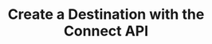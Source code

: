 ---
# -------------------------- #
#          PAGE INFO         #
# -------------------------- #

title: Create a Destination with the Connect API
permalink: /developers/stitch-connect/guides/create-destination-with-stitch-connect
summary: "Create a destination using the Stitch Connect API."

product-type: "connect"
content-type: "guide"
content-id: "create-destination"
topics: "destination, connect api"

key: "create-destination-connect-api"

layout: tutorial


# -------------------------- #
#      GUIDE PAGE INFO       #
# -------------------------- #

## This is used only on the /stitch-connect/guides page.
doc-type: "tutorial"
icon: destination
order: 3

description: "Create and configure a destination using the Connect API."


# -------------------------- #
#   RELATED SIDEBAR LINKS    #
# -------------------------- #

related:
  - title: "Destination and destination API availability"
    link: "{{ link.connect.guides.connection-reference | prepend: site.baseurl }}"

  - title: "Create a data source with the Connect API"
    link: "{{ link.connect.guides.create-configure-a-source | prepend: site.baseurl }}"

  - title: "Replication scheduling for destinations using the Connect API"
    link: "{{ link.connect.guides.replication-scheduling-for-destinations | prepend: site.baseurl }}"

  - title: "Connect API reference"
    link: "{{ link.connect.api | prepend: site.baseurl }}"

# -------------------------- #
#         GUIDE INTRO        #
# -------------------------- #

intro: |
  {% include misc/data-files.html %}
  {% assign api = site.data.connect.api %}

  {{ page.summary }}

  **Note**: Stitch currently supports one destination per account.


# -------------------------- #
#     GUIDE REQUIREMENTS     #
# -------------------------- #

requirements:
  - item: |
      **Access to Stitch Connect and valid Connect API credentials.** Connect access is a Stitch {{ site.data.stitch.subscription-plans.unlimited.name }} or {{ site.data.stitch.subscription-plans.unlimited-plus.name }} feature. Refer to the [Connect API reference]({{ link.connect.api | flatify | prepend: site.baseurl }}#authentication) for more info on obtaining API credentials.
  - item: |
      **A Stitch account that doesn't currently have a destination.** Stitch currently supports one destination per account. If you already have a destination connected to your account, you'll need to [delete it]({{ link.connect.api | prepend: site.baseurl | append: api.core-objects.destinations.delete.anchor }}) before continuing. **Note**: Replication will be paused until a new destination is created and configured.


# -------------------------- #
#       TUTORIAL STEPS       #
# -------------------------- #

steps:
  - title: "Get the destination's API type"
    anchor: "get-destination-api-type"
    content: |
      {% assign right-bracket = "}" %}

      {% assign form-property = site.developer-files | find:"key","destination-form-properties-postgresql-object" %}

      To get started, you'll need to identify the API type of the destination you want to create. Every destination available in the Connect API has a `type` which is unique to that destination.

      For example: The API type for an {{ form-property.display-name }} destination is `{{ form-property.api-type }}`.

      Refer to the [Connection Property Reference]({{ link.connect.guides.connection-reference | prepend: site.baseurl | append: "#destinations-api-availability" }}) to locate the API type for your destination.

  - title: "Get the destination's report card"
    anchor: "get-destination-report-card"
    content: |
      {% assign destination-types = site.data.connect.core-objects.destination-types %}

      When preparing for destination creation, the next step is to get the report card for the destination you want to create. The report card contains information about the steps required to fully configure the connection.

      Use the [{{ destination-types.get.method | upcase }} {{ destination-types.get.name | flatify }} endpoint]({{ link.connect.api | append: destination-types.get.anchor | prepend: site.baseurl }}) to get the report card for the destination. In this example, we're retrieving the report card for a `{{ form-property.api-type }}` destination:

      {% assign example-url = destination-types.get.name %}
      {% assign request-url = example-url | flatify | remove: right-bracket | replace:"{destination_type",form-property.api-type | strip_newlines %}
      {% assign description = "GET " | append: example-url %}
      {% include developers/api-request-examples.html code-description=description header=site.data.connect.request-headers.get.without-body request-url=request-url %}

      The response will be a [destination object]({{ link.connect.api | prepend: site.baseurl | append: site.data.connect.core-objects.destinations.object }}) with a [Connection step object]({{ link.connect.api | append: site.data.connect.data-structures.connection-steps.section | prepend: site.baseurl }}):

      {% capture code %}
      {
        "type": "postgres",
        "current_step": 1,
        "current_step_type": "form",
        "steps": [
          {
            "type": "form",
            "properties": [
              {
                "name": "database",
                "is_required": true,
                "is_credential": false,
                "system_provided": false,
                "property_type": "user_provided",
                "json_schema": {
                  "type": "string"
                },
                "provided": false
              },
              {
                "name": "encryption_host",
                "is_required": false,
                "is_credential": false,
                "system_provided": false,
                "property_type": "user_provided",
                "json_schema": {
                  "type": "string"
                },
                "provided": false
              },
              {
                "name": "encryption_port",
                "is_required": false,
                "is_credential": false,
                "system_provided": false,
                "property_type": "user_provided",
                "json_schema": {
                  "type": "string",
                  "pattern": "^\\d+$"
                },
                "provided": false
              },
              {
                "name": "encryption_type",
                "is_required": true,
                "is_credential": false,
                "system_provided": false,
                "property_type": "user_provided",
                "json_schema": {
                  "type": "string",
                  "pattern": "^(ssh|none)$"
                },
                "provided": false
              },
              {
                "name": "encryption_username",
                "is_required": false,
                "is_credential": false,
                "system_provided": false,
                "property_type": "user_provided",
                "json_schema": {
                  "type": "string"
                },
                "provided": false
              },
              {
                "name": "host",
                "is_required": true,
                "is_credential": false,
                "system_provided": false,
                "property_type": "user_provided",
                "json_schema": {
                  "type": "string"
                },
                "provided": false
              },
              {
                "name": "password",
                "is_required": true,
                "is_credential": true,
                "system_provided": false,
                "property_type": "user_provided",
                "json_schema": {
                  "type": "string"
                },
                "provided": false
              },
              {
                "name": "port",
                "is_required": true,
                "is_credential": false,
                "system_provided": false,
                "property_type": "user_provided",
                "json_schema": {
                  "type": "string",
                  "pattern": "^\\d+$"
                },
                "provided": false
              },
              {
                "name": "ssl",
                "is_required": true,
                "is_credential": false,
                "system_provided": false,
                "property_type": "user_provided",
                "json_schema": {
                  "type": "string",
                  "pattern": "^(true|false)$"
                },
                "provided": false
              },
              {
                "name": "sslrootcert",
                "is_required": false,
                "is_credential": false,
                "system_provided": false,
                "property_type": "user_provided",
                "json_schema": {
                  "type": "string"
                },
                "provided": false
              },
              {
                "name": "username",
                "is_required": true,
                "is_credential": false,
                "system_provided": false,
                "property_type": "user_provided",
                "json_schema": {
                  "type": "string"
                },
                "provided": false
              }
            ]
          },
          {
            "type": "fully_configured",
            "properties": []
          }
        ],
        "details": {
          "pricing_tier": "standard",
          "pipeline_state": "released",
          "protocol": "postgres",
          "access": true
        }
      }
      {% endcapture %}
      {% assign description = "Response for GET " | append: example-url %}
      {% include layout/code-snippet.html code-description=description code=code %}

      **Note**: To create the destination in your account, the `details.access` property must be `true`. This indicates that the plan your Stitch account is using has access to the destination.

      For {{ form-property.display-name }} destinations, only the `form` step must be completed to fully configure the destination. To complete the step, you'll need to provide values for all required user-provided properties. These properties will have a `is_required: true` value and a `property_type: user_provided` value. Refer to the [{{ form-property.title }} documentation]({{ TODO }}) for more info about these properties.

  - title: "Create the destination and complete the form step"
    anchor: "create-destination-complete-form-step"
    content: |
      {% assign destinations = site.data.connect.core-objects.destinations %}

      Use the [{{ destinations.create.method | upcase }} {{ destinations.create.name | flatify }} endpoint]({{ link.connect.api | prepend: site.baseurl | append: destinations.create.anchor }}) to create the {{ form-property.display-name }} destination. The request body must include the following properties:

      {% include developers/api-form-property-fields-logic.html content="destination" %}

      - `type`: The API type of the destination. In this example, this value will be `{{ form-property.api-type }}`.
      - `properties`: A [Properties object]({{ site.data.connect.data-structures.properties.section | prepend: link.connect.api | prepend: site.baseurl }}) containing the properties required to configure the destination. Refer to the [destination connection property documentation]({{ TODO }}) for your destination for more info about the required properties.

         For `{{ form-property.api-type }}`, the required properties are:

         {% assign required-attributes = all-form-attributes | where:"required",true %}

         {% for attribute in required-attributes %}
         - `{{ attribute.name }}`
         {% endfor %}

      This request will complete the `form` step outlined in the destination's report card, which you retrieved in [Step 2](#get-destination-report-card):

      {% assign request-url = destinations.create.name %}
      {% assign description = "POST " | append: request-url %}
      {% capture code %}'{
        "type": "postgres",
        "properties": {
          "database": "[DATABASE]",
          "encryption_type": "none",
          "host": "[HOST_ADDRESS]",
          "password": "[PASSWORD]",
          "port": "5432",
          "ssl": "false",
          "username": "[USERNAME]"
        }
      }'
      {% endcapture %}
      {% include developers/api-request-examples.html code-description=description header=site.data.connect.request-headers.post.with-body request-url=request-url code=code %}
 
      The response will be a [destination object]({{ link.connect.api | prepend: site.baseurl | append: site.data.connect.core-objects.destinations.object }}) containing the destination's ID, [report card]({{ link.connect.api | prepend: site.baseurl | append: site.data.connect.data-structures.report-cards.destination.section }}), and current configuration status (`report_card.current_step_type`):

      {% capture code %}
      {
        "properties": {
          "database": "[DATABASE]",
          "encryption_type": "none",
          "host": "[HOST_ADDRESS]",
          "port": "5432",
          "ssl": "false",
          "username": "[USERNAME]"
        },
        "updated_at": "2021-06-03T16:11:03Z",
        "check_job_name": "116078.337658.check.8934a4cd-4d60-48c9-85e4-e95cab6d4cae",
        "name": "Default Warehouse",
        "type": "postgres",
        "deleted_at": null,
        "system_paused_at": null,
        "stitch_client_id": 116078,
        "paused_at": null,
        "id": 337658,
        "display_name": null,
        "created_at": "2021-06-03T16:11:03Z",
        "report_card": {
          "type": "postgres",
          "current_step": 2,
          "current_step_type": "fully_configured",
          "steps": [
            {
              "type": "form",
              "properties": [
                {
                  "name": "database",
                  "is_required": true,
                  "is_credential": false,
                  "system_provided": false,
                  "property_type": "user_provided",
                  "json_schema": {
                    "type": "string"
                  },
                  "provided": true
                },
                {
                  "name": "encryption_host",
                  "is_required": false,
                  "is_credential": false,
                  "system_provided": false,
                  "property_type": "user_provided",
                  "json_schema": {
                    "type": "string"
                  },
                  "provided": false
                },
                {
                  "name": "encryption_port",
                  "is_required": false,
                  "is_credential": false,
                  "system_provided": false,
                  "property_type": "user_provided",
                  "json_schema": {
                    "type": "string",
                    "pattern": "^\\d+$"
                  },
                  "provided": false
                },
                {
                  "name": "encryption_type",
                  "is_required": true,
                  "is_credential": false,
                  "system_provided": false,
                  "property_type": "user_provided",
                  "json_schema": {
                    "type": "string",
                    "pattern": "^(ssh|none)$"
                  },
                  "provided": true
                },
                {
                  "name": "encryption_username",
                  "is_required": false,
                  "is_credential": false,
                  "system_provided": false,
                  "property_type": "user_provided",
                  "json_schema": {
                    "type": "string"
                  },
                  "provided": false
                },
                {
                  "name": "host",
                  "is_required": true,
                  "is_credential": false,
                  "system_provided": false,
                  "property_type": "user_provided",
                  "json_schema": {
                    "type": "string"
                  },
                  "provided": true
                },
                {
                  "name": "password",
                  "is_required": true,
                  "is_credential": true,
                  "system_provided": false,
                  "property_type": "user_provided",
                  "json_schema": {
                    "type": "string"
                  },
                  "provided": true
                },
                {
                  "name": "port",
                  "is_required": true,
                  "is_credential": false,
                  "system_provided": false,
                  "property_type": "user_provided",
                  "json_schema": {
                    "type": "string",
                    "pattern": "^\\d+$"
                  },
                  "provided": true
                },
                {
                  "name": "ssl",
                  "is_required": true,
                  "is_credential": false,
                  "system_provided": false,
                  "property_type": "user_provided",
                  "json_schema": {
                    "type": "string",
                    "pattern": "^(true|false)$"
                  },
                  "provided": true
                },
                {
                  "name": "sslrootcert",
                  "is_required": false,
                  "is_credential": false,
                  "system_provided": false,
                  "property_type": "user_provided",
                  "json_schema": {
                    "type": "string"
                  },
                  "provided": false
                },
                {
                  "name": "username",
                  "is_required": true,
                  "is_credential": false,
                  "system_provided": false,
                  "property_type": "user_provided",
                  "json_schema": {
                    "type": "string"
                  },
                  "provided": true
                }
              ]
            },
            {
              "type": "fully_configured",
              "properties": []
            }
          ]
        }
      }
      {% endcapture %}
      {% assign description = "Response for POST " | append: request-url %}
      {% include layout/code-snippet.html code-description=description code=code request-url=request-url %}

  - title: "Check the destination's configuration status"
    anchor: "check-destination-configuration-status"
    content: |
      After the destination is created, Stitch will automatically perform a connection check using the details provided in the `properties` object. If the check is successful, Sttich will advance to the next `step` in the destination's configuration.

      In this example, the only step required for our {{ form-property.display-name }} is the `form` step. The destination's configuration status should be `fully_configured` if the connection check was successful, meaning Stitch can begin loading replicated data into the destination.

      You can verify the destination's configuration status by sending a request to [{{ destinations.list.method | upcase }} {{ destinations.list.name | flatify }}]({{ link.connect.api | prepend: site.baseurl | append: destinations.list.anchor }}):

      {% assign example-url = destinations.list.name %}
      {% assign request-url = example-url | flatify | strip_newlines %}
      {% assign description = "GET " | append: example-url %}

      {% include developers/api-request-examples.html code-description=description header=site.data.connect.request-headers.get.without-body request-url=request-url %}

      The response will be a [destination object]({{ link.connect.api | prepend: site.baseurl | append: site.data.connect.core-objects.destinations.object }}) containing the destination's current configuration status (`report_card.current_step_type`):

      {% capture code %}
      {
        "properties": {
          "database": "[DATABASE]",
          "encryption_type": "none",
          "host": "[HOST_ADDRESS]",
          "port": "5432",
          "ssl": "false",
          "username": "[USERNAME]"
        },
        "updated_at": "2021-06-03T16:11:03Z",
        "check_job_name": "116078.337658.check.8934a4cd-4d60-48c9-85e4-e95cab6d4cae",
        "name": "Default Warehouse",
        "type": "postgres",
        "deleted_at": null,
        "system_paused_at": null,
        "stitch_client_id": 116078,
        "paused_at": null,
        "id": 337658,
        "display_name": null,
        "created_at": "2021-06-03T16:11:03Z",
        "report_card": {
          "type": "postgres",
          "current_step": 2,
          "current_step_type": "fully_configured",
          "steps": [
            {
              "type": "form",
              "properties": [
                {
                  "name": "database",
                  "is_required": true,
                  "is_credential": false,
                  "system_provided": false,
                  "property_type": "user_provided",
                  "json_schema": {
                    "type": "string"
                  },
                  "provided": true
                },
                {
                  "name": "encryption_host",
                  "is_required": false,
                  "is_credential": false,
                  "system_provided": false,
                  "property_type": "user_provided",
                  "json_schema": {
                    "type": "string"
                  },
                  "provided": false
                },
                {
                  "name": "encryption_port",
                  "is_required": false,
                  "is_credential": false,
                  "system_provided": false,
                  "property_type": "user_provided",
                  "json_schema": {
                    "type": "string",
                    "pattern": "^\\d+$"
                  },
                  "provided": false
                },
                {
                  "name": "encryption_type",
                  "is_required": true,
                  "is_credential": false,
                  "system_provided": false,
                  "property_type": "user_provided",
                  "json_schema": {
                    "type": "string",
                    "pattern": "^(ssh|none)$"
                  },
                  "provided": true
                },
                {
                  "name": "encryption_username",
                  "is_required": false,
                  "is_credential": false,
                  "system_provided": false,
                  "property_type": "user_provided",
                  "json_schema": {
                    "type": "string"
                  },
                  "provided": false
                },
                {
                  "name": "host",
                  "is_required": true,
                  "is_credential": false,
                  "system_provided": false,
                  "property_type": "user_provided",
                  "json_schema": {
                    "type": "string"
                  },
                  "provided": true
                },
                {
                  "name": "password",
                  "is_required": true,
                  "is_credential": true,
                  "system_provided": false,
                  "property_type": "user_provided",
                  "json_schema": {
                    "type": "string"
                  },
                  "provided": true
                },
                {
                  "name": "port",
                  "is_required": true,
                  "is_credential": false,
                  "system_provided": false,
                  "property_type": "user_provided",
                  "json_schema": {
                    "type": "string",
                    "pattern": "^\\d+$"
                  },
                  "provided": true
                },
                {
                  "name": "ssl",
                  "is_required": true,
                  "is_credential": false,
                  "system_provided": false,
                  "property_type": "user_provided",
                  "json_schema": {
                    "type": "string",
                    "pattern": "^(true|false)$"
                  },
                  "provided": true
                },
                {
                  "name": "sslrootcert",
                  "is_required": false,
                  "is_credential": false,
                  "system_provided": false,
                  "property_type": "user_provided",
                  "json_schema": {
                    "type": "string"
                  },
                  "provided": false
                },
                {
                  "name": "username",
                  "is_required": true,
                  "is_credential": false,
                  "system_provided": false,
                  "property_type": "user_provided",
                  "json_schema": {
                    "type": "string"
                  },
                  "provided": true
                }
              ]
            },
            {
              "type": "fully_configured",
              "properties": []
            }
          ]
        }
      }
      {% endcapture %}

      {% assign description = "Response for GET " | append: example-url %}
      {% include layout/code-snippet.html code-description=description code=code request-url=request-url %}


# -------------------------- #
#        NEXT STEPS          #
# -------------------------- #

next-steps: |
  Congratulations on configuring a destination using the Connect API! Now that you've got a destination, start [creating data sources and get your data flowing]({{ link.connect.guides.create-configure-a-source | prepend: site.baseurl }}).

  Check out the [Tutorials and resources]({{ link.connect.guides.category | prepend: site.baseurl }}) to see what else you can do with Stitch Connect.
---